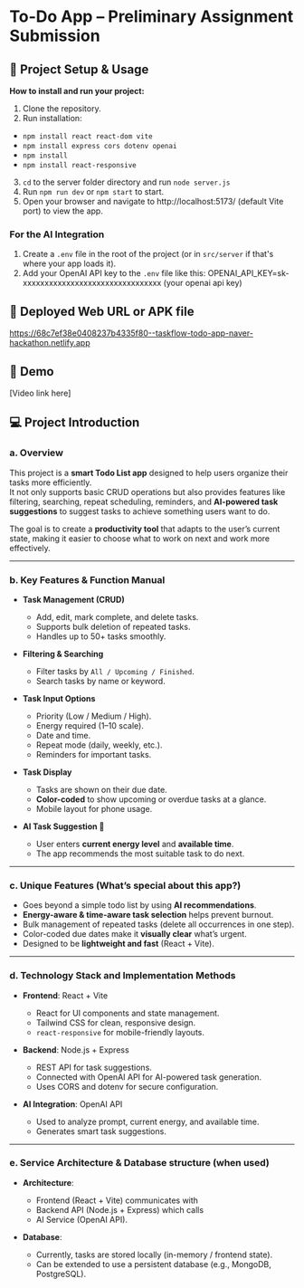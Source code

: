 # To-Do App – Preliminary Assignment Submission

## 🚀 Project Setup & Usage
**How to install and run your project:**  
1. Clone the repository.
2. Run installation:
  - `npm install react react-dom vite`
  - `npm install express cors dotenv openai`
  - `npm install`
  - `npm install react-responsive`
3. `cd` to the server folder directory and run `node server.js`
4. Run `npm run dev` or `npm start` to start.
4. Open your browser and navigate to http://localhost:5173/ (default Vite port) to view the app.

### For the AI Integration
1. Create a `.env` file in the root of the project (or in `src/server` if that's where your app loads it).
2. Add your OpenAI API key to the `.env` file like this:
   OPENAI_API_KEY=sk-xxxxxxxxxxxxxxxxxxxxxxxxxxxxxxxx (your openai api key)

## 🔗 Deployed Web URL or APK file
https://68c7ef38e0408237b4335f80--taskflow-todo-app-naver-hackathon.netlify.app 

## 🎥 Demo
[Video link here]

## 💻 Project Introduction

### a. Overview
This project is a **smart Todo List app** designed to help users organize their tasks more efficiently.  
It not only supports basic CRUD operations but also provides features like filtering, searching, repeat scheduling, reminders, and **AI-powered task suggestions** to suggest tasks to achieve something users want to do.  

The goal is to create a **productivity tool** that adapts to the user’s current state, making it easier to choose what to work on next and work more effectively.

---

### b. Key Features & Function Manual
- **Task Management (CRUD)**  
  - Add, edit, mark complete, and delete tasks.  
  - Supports bulk deletion of repeated tasks.  
  - Handles up to 50+ tasks smoothly.  

- **Filtering & Searching**  
  - Filter tasks by `All / Upcoming / Finished`.  
  - Search tasks by name or keyword.  

- **Task Input Options**  
  - Priority (Low / Medium / High).  
  - Energy required (1–10 scale).  
  - Date and time.  
  - Repeat mode (daily, weekly, etc.).  
  - Reminders for important tasks.  

- **Task Display**  
  - Tasks are shown on their due date.  
  - **Color-coded** to show upcoming or overdue tasks at a glance.
  - Mobile layout for phone usage.

- **AI Task Suggestion 🤖**  
  - User enters **current energy level** and **available time**.  
  - The app recommends the most suitable task to do next.  

---

### c. Unique Features (What’s special about this app?) 
- Goes beyond a simple todo list by using **AI recommendations**.  
- **Energy-aware & time-aware task selection** helps prevent burnout.  
- Bulk management of repeated tasks (delete all occurrences in one step).  
- Color-coded due dates make it **visually clear** what’s urgent.  
- Designed to be **lightweight and fast** (React + Vite).  

---

### d. Technology Stack and Implementation Methods
- **Frontend**: React + Vite  
  - React for UI components and state management.  
  - Tailwind CSS for clean, responsive design.  
  - `react-responsive` for mobile-friendly layouts.  

- **Backend**: Node.js + Express  
  - REST API for task suggestions.  
  - Connected with OpenAI API for AI-powered task generation.  
  - Uses CORS and dotenv for secure configuration.  

- **AI Integration**: OpenAI API  
  - Used to analyze prompt, current energy, and available time.  
  - Generates smart task suggestions.  

---

### e. Service Architecture & Database structure (when used)
- **Architecture**:  
  - Frontend (React + Vite) communicates with  
  - Backend API (Node.js + Express) which calls  
  - AI Service (OpenAI API).  

- **Database**:  
  - Currently, tasks are stored locally (in-memory / frontend state).  
  - Can be extended to use a persistent database (e.g., MongoDB, PostgreSQL).
